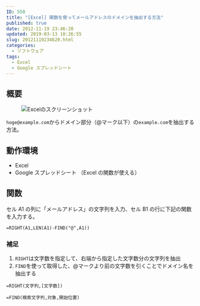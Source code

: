 ```yaml
---
ID: 550
title: "[Excel] 関数を使ってメールアドレスのドメインを抽出する方法"
published: true
date: 2012-11-19 23:46:20
updated: 2019-03-13 18:26:55
slug: 20121119234620.html
categories:
  - ソフトウェア
tags:
  - Excel
  - Google スプレッドシート
---
```


## 概要

<figure>
<img src="https://i.imgur.com/tiqSeQC.png" alt="Excelのスクリーンショット" title="Excelを使ってメールアドレスからドメインを抽出する" />
</figure>

`hoge@example.com`からドメイン部分（@マーク以下）の`example.com`を抽出する方法。

## 動作環境

- Excel
- Google スプレッドシート
  （Excel の関数が使える）

<!--more-->

## 関数

セル A1 の列に「メールアドレス」の文字列を入力、セル B1 の行に下記の関数を入力する。

```
=RIGHT(A1,LEN(A1)-FIND("@",A1))
```

### 補足

1. `RIGHT`は文字数を指定して、右端から指定した文字数分の文字列を抽出
2. `FIND`を使って取得した、@マークより前の文字数を引くことでドメイン名を抽出する

```
=RIGHT(文字列,[文字数])
```

```
=FIND(検索文字列,対象,開始位置)
```
